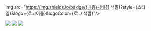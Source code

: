 img src="https://img.shields.io/badge/{내용}-{배경 색깔}?style={스타일}&logo={로고이름}&logoColor={로고 색깔}"/>

<img src="https://img.shields.io/badge/HTML-blue?style=flat&logo=HTML&logoColor=CC6699"/>

<img src="https://img.shields.io/badge/CSS-skyblue?style=flat&logo=CSS&logoColor=white"/>

<img src="https://img.shields.io/badge/javascript-#B3E5FC?style=flat&logo=javascript&logoColor=white"/>

